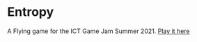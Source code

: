 # Entropy
A Flying game for the ICT Game Jam Summer 2021. <a href="https://brianisbrilliant.itch.io/entropy">Play it here</a>
